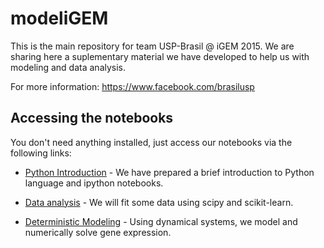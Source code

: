modeliGEM
===========

This is the main repository for team USP-Brasil @ iGEM 2015. We are
sharing here a suplementary material we have developed to help us with
modeling and data analysis.

For more information:
https://www.facebook.com/brasilusp


Accessing the notebooks
-----

You don't need anything installed, just access our notebooks via the
following links:

* [Python Introduction](http://nbviewer.ipython.org/github/thmosqueiro/modeligem/blob/master/notebooks/Python_Intro.ipynb) - We have prepared a brief introduction to Python language and ipython notebooks.

* [Data analysis]() - We will fit some data using scipy and scikit-learn.

* [Deterministic Modeling](http://nbviewer.ipython.org/github/thmosqueiro/modeligem/blob/master/notebooks/Deterministic_Modeling_Repressilator.ipynb) - Using dynamical systems, we model and numerically solve gene expression.